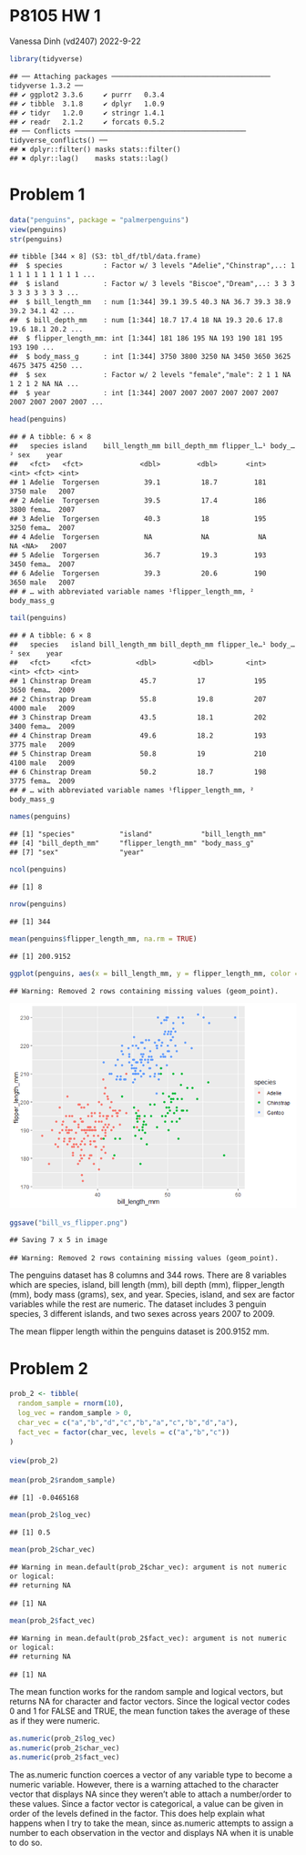 P8105 HW 1
================
Vanessa Dinh (vd2407)
2022-9-22

``` r
library(tidyverse)
```

    ## ── Attaching packages ─────────────────────────────────────── tidyverse 1.3.2 ──
    ## ✔ ggplot2 3.3.6     ✔ purrr   0.3.4
    ## ✔ tibble  3.1.8     ✔ dplyr   1.0.9
    ## ✔ tidyr   1.2.0     ✔ stringr 1.4.1
    ## ✔ readr   2.1.2     ✔ forcats 0.5.2
    ## ── Conflicts ────────────────────────────────────────── tidyverse_conflicts() ──
    ## ✖ dplyr::filter() masks stats::filter()
    ## ✖ dplyr::lag()    masks stats::lag()

# Problem 1

``` r
data("penguins", package = "palmerpenguins")
view(penguins)
str(penguins)
```

    ## tibble [344 × 8] (S3: tbl_df/tbl/data.frame)
    ##  $ species          : Factor w/ 3 levels "Adelie","Chinstrap",..: 1 1 1 1 1 1 1 1 1 1 ...
    ##  $ island           : Factor w/ 3 levels "Biscoe","Dream",..: 3 3 3 3 3 3 3 3 3 3 ...
    ##  $ bill_length_mm   : num [1:344] 39.1 39.5 40.3 NA 36.7 39.3 38.9 39.2 34.1 42 ...
    ##  $ bill_depth_mm    : num [1:344] 18.7 17.4 18 NA 19.3 20.6 17.8 19.6 18.1 20.2 ...
    ##  $ flipper_length_mm: int [1:344] 181 186 195 NA 193 190 181 195 193 190 ...
    ##  $ body_mass_g      : int [1:344] 3750 3800 3250 NA 3450 3650 3625 4675 3475 4250 ...
    ##  $ sex              : Factor w/ 2 levels "female","male": 2 1 1 NA 1 2 1 2 NA NA ...
    ##  $ year             : int [1:344] 2007 2007 2007 2007 2007 2007 2007 2007 2007 2007 ...

``` r
head(penguins)
```

    ## # A tibble: 6 × 8
    ##   species island    bill_length_mm bill_depth_mm flipper_l…¹ body_…² sex    year
    ##   <fct>   <fct>              <dbl>         <dbl>       <int>   <int> <fct> <int>
    ## 1 Adelie  Torgersen           39.1          18.7         181    3750 male   2007
    ## 2 Adelie  Torgersen           39.5          17.4         186    3800 fema…  2007
    ## 3 Adelie  Torgersen           40.3          18           195    3250 fema…  2007
    ## 4 Adelie  Torgersen           NA            NA            NA      NA <NA>   2007
    ## 5 Adelie  Torgersen           36.7          19.3         193    3450 fema…  2007
    ## 6 Adelie  Torgersen           39.3          20.6         190    3650 male   2007
    ## # … with abbreviated variable names ¹​flipper_length_mm, ²​body_mass_g

``` r
tail(penguins)
```

    ## # A tibble: 6 × 8
    ##   species   island bill_length_mm bill_depth_mm flipper_le…¹ body_…² sex    year
    ##   <fct>     <fct>           <dbl>         <dbl>        <int>   <int> <fct> <int>
    ## 1 Chinstrap Dream            45.7          17            195    3650 fema…  2009
    ## 2 Chinstrap Dream            55.8          19.8          207    4000 male   2009
    ## 3 Chinstrap Dream            43.5          18.1          202    3400 fema…  2009
    ## 4 Chinstrap Dream            49.6          18.2          193    3775 male   2009
    ## 5 Chinstrap Dream            50.8          19            210    4100 male   2009
    ## 6 Chinstrap Dream            50.2          18.7          198    3775 fema…  2009
    ## # … with abbreviated variable names ¹​flipper_length_mm, ²​body_mass_g

``` r
names(penguins) 
```

    ## [1] "species"           "island"            "bill_length_mm"   
    ## [4] "bill_depth_mm"     "flipper_length_mm" "body_mass_g"      
    ## [7] "sex"               "year"

``` r
ncol(penguins)
```

    ## [1] 8

``` r
nrow(penguins)
```

    ## [1] 344

``` r
mean(penguins$flipper_length_mm, na.rm = TRUE)
```

    ## [1] 200.9152

``` r
ggplot(penguins, aes(x = bill_length_mm, y = flipper_length_mm, color = species)) + geom_point()
```

    ## Warning: Removed 2 rows containing missing values (geom_point).

![](p8105_hw1_vd2407_files/figure-gfm/problem_1-1.png)<!-- -->

``` r
ggsave("bill_vs_flipper.png")
```

    ## Saving 7 x 5 in image

    ## Warning: Removed 2 rows containing missing values (geom_point).

The penguins dataset has 8 columns and 344 rows. There are 8 variables
which are species, island, bill length (mm), bill depth (mm),
flipper_length (mm), body mass (grams), sex, and year. Species, island,
and sex are factor variables while the rest are numeric. The dataset
includes 3 penguin species, 3 different islands, and two sexes across
years 2007 to 2009.

The mean flipper length within the penguins dataset is 200.9152 mm.

# Problem 2

``` r
prob_2 <- tibble(
  random_sample = rnorm(10),
  log_vec = random_sample > 0,
  char_vec = c("a","b","d","c","b","a","c","b","d","a"),
  fact_vec = factor(char_vec, levels = c("a","b","c"))
)

view(prob_2)

mean(prob_2$random_sample)
```

    ## [1] -0.0465168

``` r
mean(prob_2$log_vec)
```

    ## [1] 0.5

``` r
mean(prob_2$char_vec)
```

    ## Warning in mean.default(prob_2$char_vec): argument is not numeric or logical:
    ## returning NA

    ## [1] NA

``` r
mean(prob_2$fact_vec)
```

    ## Warning in mean.default(prob_2$fact_vec): argument is not numeric or logical:
    ## returning NA

    ## [1] NA

The mean function works for the random sample and logical vectors, but
returns NA for character and factor vectors. Since the logical vector
codes 0 and 1 for FALSE and TRUE, the mean function takes the average of
these as if they were numeric.

``` r
as.numeric(prob_2$log_vec)
as.numeric(prob_2$char_vec)
as.numeric(prob_2$fact_vec)
```

The as.numeric function coerces a vector of any variable type to become
a numeric variable. However, there is a warning attached to the
character vector that displays NA since they weren’t able to attach a
number/order to these values. Since a factor vector is categorical, a
value can be given in order of the levels defined in the factor. This
does help explain what happens when I try to take the mean, since
as.numeric attempts to assign a number to each observation in the vector
and displays NA when it is unable to do so.
